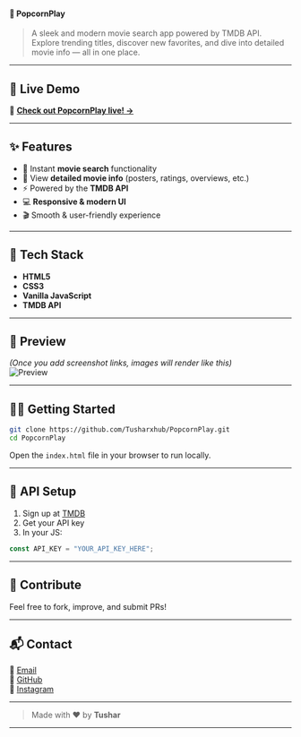 
#### 🍿 PopcornPlay  
> A sleek and modern movie search app powered by TMDB API. Explore trending titles, discover new favorites, and dive into detailed movie info — all in one place.

---

## 🚀 Live Demo

🔗 [**Check out PopcornPlay live! →**](https://popcornplay-gamma.vercel.app/)

---

## ✨ Features

- 🔎 Instant **movie search** functionality  
- 📝 View **detailed movie info** (posters, ratings, overviews, etc.)  
- ⚡ Powered by the **TMDB API**  
- 💻 **Responsive & modern UI**  
- 🎬 Smooth & user-friendly experience  

---

## 🧱 Tech Stack

- **HTML5**  
- **CSS3**  
- **Vanilla JavaScript**  
- **TMDB API**

---

## 📸 Preview

*(Once you add screenshot links, images will render like this)*  
![Preview](https://your-image-link)

---

## 🧑‍💻 Getting Started

```bash
git clone https://github.com/Tusharxhub/PopcornPlay.git
cd PopcornPlay
```

Open the `index.html` file in your browser to run locally.

---

## 🔐 API Setup

1. Sign up at [TMDB](https://www.themoviedb.org/signup)  
2. Get your API key  
3. In your JS:

```js
const API_KEY = "YOUR_API_KEY_HERE";
```

---

## 🤝 Contribute

Feel free to fork, improve, and submit PRs!

---

## 📬 Contact

📧 [Email](mailto:t.k.d.dey2033929837@gmail.com)  
🔗 [GitHub](https://github.com/Tusharxhub)  
📸 [Instagram](https://www.instagram.com/tushardevx01/)

---

> Made with ❤️ by **Tushar**

---

